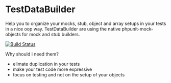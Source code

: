 # TestDataBuilder
Help you to organize your mocks, stub, object and array setups in your tests in a nice oop way.
TestDataBuilder are using the native phpunit-mock-objects for mock and stub builders.

[![Build Status](https://travis-ci.org/schnipseljagd/TestDataBuilder.png)](https://travis-ci.org/schnipseljagd/TestDataBuilder)

Why should i need them?

 * elimate duplication in your tests
 * make your test code more expressive 
 * focus on testing and not on the setup of your objects
